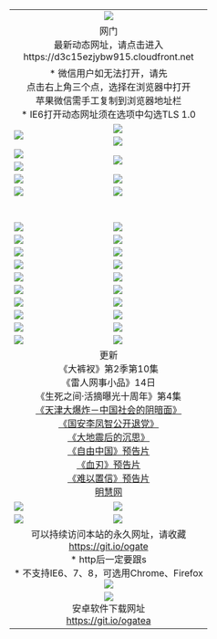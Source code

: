 ﻿<table>
  <tr></tr>
  <tr><td colspan=2 align=center><img src="https://cloud.githubusercontent.com/assets/11880933/13434984/f430fae2-e012-11e5-814f-c2df1e82b247.jpg" /></td></tr>
  <tr><td colspan=2 align=center>网门<br>最新动态网址，请点击进入
<br>https://d3c15ezjybw915.cloudfront.net
    </td>
  </tr>
  <tr>
    <td colspan=2 align=center>* 微信用户如无法打开，请先<br>点击右上角三个点，选择在浏览器中打开<br>苹果微信需手工复制到浏览器地址栏
    <br>* IE6打开动态网址须在选项中勾选TLS 1.0</td>
  </tr>
  <tr>
    <td rowspan=2><a href="https://d3c15ezjybw915.cloudfront.net/ogUP.aspx?name=11DKC.mp4&list=11DKC" target="_blank"><img src="https://d3c15ezjybw915.cloudfront.net/Up/11DKC1.jpg" /></a></td> 
    <td><div><a href="https://d3c15ezjybw915.cloudfront.net/ogUP.aspx?name=LRWS.mp4&list=LRWS" target="_blank"><img src="https://d3c15ezjybw915.cloudfront.net/Up/LRWS.jpg" /></a></td>
   </tr>
  <tr>
    <td><a href="https://d3c15ezjybw915.cloudfront.net/ogNiceVedio.aspx" target="_blank"><img src="https://d3c15ezjybw915.cloudfront.net/Up/11TGKDY.jpg" /></a></td>
  </tr>
  <tr>
    <td><a href="https://d3c15ezjybw915.cloudfront.net/ogUP.aspx?name=JQR.mp4&count=2" target="_blank"><img src="https://d3c15ezjybw915.cloudfront.net/Up/JQR.jpg" /></a></td>   
    <td rowspan=2><a href="https://d3c15ezjybw915.cloudfront.net/ogUP.aspx?name=JP.mp4&count=9" target="_blank"><img src="https://d3c15ezjybw915.cloudfront.net/Up/JP.jpg" /></td>
  </tr>
  <tr>
    <td><a href="https://d3c15ezjybw915.cloudfront.net/ogUP.aspx?name=WH.mp4" target="_blank"><img src="https://d3c15ezjybw915.cloudfront.net/Up/WH.jpg" /></a></td>
  </tr>
  <tr>
    <td><a href="https://d3c15ezjybw915.cloudfront.net/ogUP.aspx?name=SSZJ.mp4&list=SSZJ" target="_blank"><img src="https://d3c15ezjybw915.cloudfront.net/Up/SSZJ.jpg" /></a></td>
    <td><a href="https://d3c15ezjybw915.cloudfront.net/ogUP.aspx?name=1XQK.mp4&count=13" target="_blank"><img src="https://d3c15ezjybw915.cloudfront.net/Up/1XQK.jpg" /></a</td>
  </tr>
  <tr>
    <td><a href="https://d3c15ezjybw915.cloudfront.net/ogUP.aspx?name=ZY.mp4&count=2015:16" target="_blank"><img src="https://d3c15ezjybw915.cloudfront.net/Up/ZY.jpg" /></a</td>
    <td><a href="https://d3c15ezjybw915.cloudfront.net/ogUP.aspx?name=XTFY.mp4&count=B:2,A:24" target="_blank"><img src="https://d3c15ezjybw915.cloudfront.net/Up/XTFY.jpg" /></a></td>
  </tr>
  <!--tr>
    <td><a href="https://d3c15ezjybw915.cloudfront.net/ogUP.aspx?name=1LYF.mp4&count=2" target="_blank"><img src="https://cloud.githubusercontent.com/assets/11880933/13720279/6f16eb48-e83f-11e5-9556-90e9d1e24d09.jpg" /></a></td>
    <td><a href="https://d3c15ezjybw915.cloudfront.net/ogUP.aspx?name=1ZGC.mp4&count=6" target="_blank"><img src="https://cloud.githubusercontent.com/assets/11880933/13720281/7e0c9044-e83f-11e5-915d-d63d593fef21.jpg" /></a></td>
  </tr>
  <tr>
    <td><a href="https://d3c15ezjybw915.cloudfront.net/ogUP.aspx?name=1ZKM.mp4&count=3&current=3" target="_blank"><img src="https://cloud.githubusercontent.com/assets/11880933/13720283/858f1954-e83f-11e5-800b-94708d4ce09e.jpg" /></a></td>  
    <td><a href="https://d3c15ezjybw915.cloudfront.net/ogUP.aspx?name=1WWY.mp4&count=6&current=6" target="_blank"><img src="https://cloud.githubusercontent.com/assets/11880933/13720286/8fb0ffa6-e83f-11e5-8873-bfd1abd9ad97.jpg" /></a></td>
  </tr>
  <tr>
    <td><a href="https://d3c15ezjybw915.cloudfront.net/ogUP.aspx?name=10JGY.mp4&count=3" target="_blank"><img src="https://cloud.githubusercontent.com/assets/11880933/13720287/99e41986-e83f-11e5-9be2-70cc7ff44cf6.jpg" /></a></td>
    <td><a href="https://d3c15ezjybw915.cloudfront.net/ogUP.aspx?name=10CYS.mp4&count=2" target="_blank"><img src="https://cloud.githubusercontent.com/assets/11880933/13720292/a531a128-e83f-11e5-88ec-42f8d394e971.jpg" /></a></td>
  </tr-->
  <tr height="40">
  </tr>
  <tr>
    <td><a href="https://d3c15ezjybw915.cloudfront.net/ogUP.aspx?name=4SQQ.mp4&list=4SQQ" target="_blank"><img src="https://d3c15ezjybw915.cloudfront.net/Up/4SQQ0.jpg"/></a></td>
    <td><a href="https://d3c15ezjybw915.cloudfront.net/ogUP.aspx?name=4SHQ.mp4&list=4SHQ" target="_blank"><img src="https://d3c15ezjybw915.cloudfront.net/Up/4SHQ0.jpg"/></a></td>
  </tr>
  <tr>
    <td><a href="https://d3c15ezjybw915.cloudfront.net/ogUP.aspx?name=4SZG.mp4&list=4SZG" target="_blank"><img src="https://d3c15ezjybw915.cloudfront.net/Up/4SZG0.jpg"/></a></td>
    <td><a href="https://d3c15ezjybw915.cloudfront.net/ogUP.aspx?name=4SDJ.mp4&list=4SDJ" target="_blank"><img src="https://d3c15ezjybw915.cloudfront.net/Up/4SDJ0.jpg"/></a></td>
  </tr>
  <tr>
    <td><a href="https://d3c15ezjybw915.cloudfront.net/ogUP.aspx?name=4SGX.mp4&list=4SGX" target="_blank"><img src="https://d3c15ezjybw915.cloudfront.net/Up/4SGX0.jpg"/></a></td>
    <td><a href="https://d3c15ezjybw915.cloudfront.net/ogUP.aspx?name=4SHD.mp4&list=4SHD" target="_blank"><img src="https://d3c15ezjybw915.cloudfront.net/Up/4SHD0.jpg"/></a></td>
  </tr>
  <tr>
    <td><a href="https://d3c15ezjybw915.cloudfront.net/ogUP.aspx?name=4CTX.mp4&list=4CTX" target="_blank"><img src="https://d3c15ezjybw915.cloudfront.net/Up/4CTX0.jpg"/></a></td>
    <td><a href="https://d3c15ezjybw915.cloudfront.net/ogUP.aspx?name=4CWZ.mp4&list=4CWZ" target="_blank"><img src="https://d3c15ezjybw915.cloudfront.net/Up/4CWZ0.jpg"/></a></td>
  </tr>
  <tr>
    <td><a href="https://d3c15ezjybw915.cloudfront.net/onUP.aspx?name=https://d1qhweuvr3wm0g.cloudfront.net/" target="_blank"><img src="https://d3c15ezjybw915.cloudfront.net/Up/0DTW.jpg"/></a></td>
    <td><a href="https://d3c15ezjybw915.cloudfront.net/onUP.aspx?name=https://d240ns8up8earz.cloudfront.net/acenter/" target="_blank"><img src="https://d3c15ezjybw915.cloudfront.net/Up/0TDW.jpg" /></a></td>
  </tr>
  <tr>
    <td><a href="https://d3c15ezjybw915.cloudfront.net/onUP.aspx?name=https://d4508d6vomz2p.cloudfront.net/gb/nsc413.htm" target="_blank"><img src="https://d3c15ezjybw915.cloudfront.net/Up/0DJY.jpg" /></a></td>
    <td><a href="https://d3c15ezjybw915.cloudfront.net/onUP.aspx?name=https://d3bxwq7vzudb5l.cloudfront.net/xtr/gb/prog204.html" target="_blank"><img src="https://d3c15ezjybw915.cloudfront.net/Up/0XTR.jpg" /></a></td>
  </tr>
  <tr>
    <td><a href="https://d3c15ezjybw915.cloudfront.net/onUP.aspx?name=https://d3aj00iefsmfgc.cloudfront.net/" target="_blank"><img src="https://d3c15ezjybw915.cloudfront.net/Up/0MHW.jpg" /></a></td>
    <td><a href="https://d3c15ezjybw915.cloudfront.net/onUP.aspx?name=https://d1sbg9daat0zu5.cloudfront.net/" target="_blank"><img src="https://d3c15ezjybw915.cloudfront.net/Up/0ZJW.jpg" /></a></td>
  </tr>
  <tr>
    <td><a href="https://d3c15ezjybw915.cloudfront.net/ogUP.aspx?name=0FG.zip" target="_blank"><img src="https://d3c15ezjybw915.cloudfront.net/Up/0FG.jpg" /></a></td>
    <td><a href="https://d3c15ezjybw915.cloudfront.net/ogUP.aspx?name=0FGA.apk" target="_blank"><img src="https://d3c15ezjybw915.cloudfront.net/Up/0FGA.jpg" /></a></td>
  </tr>
  <tr>
    <td><a href="https://d3c15ezjybw915.cloudfront.net/ogUP.aspx?name=0U.zip" target="_blank"><img src="https://d3c15ezjybw915.cloudfront.net/Up/0U.jpg" /></a></td>
    <td><a href="https://d3c15ezjybw915.cloudfront.net/ogUP.aspx?name=0UA.apk" target="_blank"><img src="https://d3c15ezjybw915.cloudfront.net/Up/0UA.jpg" /></a></td>
  </tr>
  <tr>
    <td><a href="https://d3c15ezjybw915.cloudfront.net/ogUP.aspx?name=0iPPOTV.zip" target="_blank"><img src="https://d3c15ezjybw915.cloudfront.net/Up/0iPPOTV.jpg" /></a></td>
    <td><a href="https://d3c15ezjybw915.cloudfront.net/ogUP.aspx?name=0iNTD.apk" target="_blank"><img src="https://d3c15ezjybw915.cloudfront.net/Up/0iNTD.jpg" /></a></td>
  </tr>
  <tr>
    <td colspan=2 align=center>更新<br>
      《大裤衩》第2季第10集<br>
      《雷人网事小品》14日<br>
      《生死之间·活摘曝光十周年》第4集</a><br>
      <a href="https://d3c15ezjybw915.cloudfront.net/ogUP.aspx?name=4TJDBZ.mp4" target="_blank">《天津大爆炸－中国社会的阴暗面》</a><br>
      <a href="https://d3c15ezjybw915.cloudfront.net/ogUP.aspx?name=4LFZ.mp4" target="_blank">《国安李凤智公开退党》</a><br>
      <a href="https://d3c15ezjybw915.cloudfront.net/ogUP.aspx?name=4DDZHDCS.mp4" target="_blank">《大地震后的沉思》</a><br>
      <a href="https://d3c15ezjybw915.cloudfront.net/ogUP.aspx?name=11ZYZG0.mp4" target="_blank">《自由中国》预告片</a><br>
      <a href="https://d3c15ezjybw915.cloudfront.net/ogUP.aspx?name=11XR.mp4" target="_blank">《血刃》预告片</a><br>
      <a href="https://d3c15ezjybw915.cloudfront.net/ogUP.aspx?name=11NYZX.mp4&count=2" target="_blank">《难以置信》预告片</a><br>
      <a href="https://d3c15ezjybw915.cloudfront.net/onUP.aspx?name=https://www.minghui.org/" target="_blank">明慧网</a></td>
    </td>
  </tr>
  <tr>
    <td><a href="https://d3c15ezjybw915.cloudfront.net/ogNice.aspx" target="_blank"><img src="https://cloud.githubusercontent.com/assets/11880933/13720378/f84bb392-e841-11e5-8739-815049dd6ff8.jpg" /></a></td>
    <td><a href="https://d3c15ezjybw915.cloudfront.net/onCO.aspx?ob=600%E4%BA%8B%E7%89%A9&op=%E5%A2%9E%E5%88%A0%E6%94%B9&args=WH1~%23%E7%B1%BB%E5%9E%8B6%E6%96%B0%E9%97%BB%7c%23%E7%B1%BB%E5%9E%8B6%E8%AF%84%E8%AE%BA&mode=" target="_blank"><img src="https://cloud.githubusercontent.com/assets/11880933/13720380/04d76a16-e842-11e5-8833-e627daa88802.jpg" /></a></td> 
  </tr>
  <tr>
    <td><a href="https://d3c15ezjybw915.cloudfront.net/ogDY.aspx" target="_blank"><img src="https://cloud.githubusercontent.com/assets/11880933/13720384/11817090-e842-11e5-9571-7dc2f1af9f42.jpg" /></a></td>
    <td><a href="https://d3c15ezjybw915.cloudfront.net/ogST.aspx" target="_blank"><img src="https://cloud.githubusercontent.com/assets/11880933/13720385/1467ea3c-e842-11e5-86df-c96c9a556aaf.jpg" /></a></td> 
  </tr>
  <!--tr>
    <td colspan=2 align=center>
      <微信可扫描以下临时二维码<br/>https://bit.ly/1mBQHW8<br/><a href="https://d3c15ezjybw915.cloudfront.net/Up/0WMGDL3.png" target="_blank"><img src="https://d3c15ezjybw915.cloudfront.net/Up/0WMGD3.png"/></a>
  </tr-->
  <tr>
    <td colspan=2 align=center>可以持续访问本站的永久网址，请收藏<br/><a href="https://git.io/ogate" target="_blank">https://git.io/ogate</a><br/>* http后一定要跟s<br/>* 不支持IE6、7、8，可选用Chrome、Firefox<br/><a href="https://d3c15ezjybw915.cloudfront.net/Up/0WMGDL2.png" target="_blank"><img src="https://d3c15ezjybw915.cloudfront.net/Up/0WMGD2.png"/></a></td>
  </tr>
  <tr>
    <td colspan=2 align=center><a href="https://d3c15ezjybw915.cloudfront.net/ogUP.aspx?name=0oGate.apk" target="_blank"><img src="https://cloud.githubusercontent.com/assets/11880933/13720399/75e143ee-e842-11e5-9f0a-1421f423c80f.jpg" /></a><br>安卓软件下载网址<br><a href="https://git.io/ogatea">https://git.io/ogatea</a></td>
  </tr>
  <!--tr>
    <td colspan=2 align=center>可能失效的动态网址
    </td>
  </tr-->
</table>

